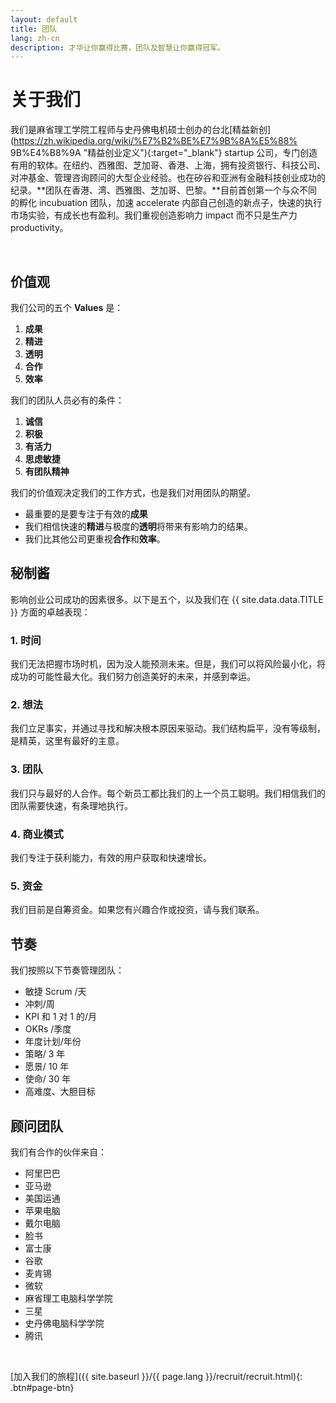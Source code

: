 ```yaml
---
layout: default
title: 团队
lang: zh-cn
description: 才华让你赢得比赛，团队及智慧让你赢得冠军。
---
```




# 关于我们

我们是麻省理工学院工程师与史丹佛电机硕士创办的台北[精益新创](https://zh.wikipedia.org/wiki/%E7%B2%BE%E7%9B%8A%E5%88% 9B%E4%B8%9A "精益创业定义"){:target="\_blank"} startup 公司，专门创造有用的软体。在纽约、西雅图、芝加哥、香港、上海，拥有投资银行、科技公司、对冲基金、管理咨询顾问的大型企业经验。也在矽谷和亚洲有金融科技创业成功的纪录。**团队在香港、湾、西雅图、芝加哥、巴黎。**目前首创第一个与众不同的孵化 incubuation 团队，加速 accelerate 内部自己创造的新点子，快速的执行市场实验，有成长也有盈利。我们重视创造影响力 impact 而不只是生产力 productivity。

<br>

## 价值观

我们公司的五个 **Values** 是：

1. **成果**
1. **精进**
1. **透明**
1. **合作**
1. **效率**

我们的团队人员必有的条件：

1. **诚信**
1. **积极**
1. **有活力**
1. **思虑敏捷**
1. **有团队精神**

我们的价值观决定我们的工作方式，也是我们对用团队的期望。

- 最重要的是要专注于有效的**成果**
- 我们相信快速的**精进**与极度的**透明**将带来有影响力的结果。
- 我们比其他公司更重视**合作**和**效率**。

## 秘制酱

影响创业公司成功的因素很多。以下是五个，以及我们在 {{ site.data.data.TITLE }} 方面的卓越表现：

### 1. 时间

我们无法把握市场时机，因为没人能预测未来。但是，我们可以将风险最小化，将成功的可能性最大化。我们努力创造美好的未来，并感到幸运。

### 2. 想法

我们立足事实，并通过寻找和解决根本原因来驱动。我们结构扁平，没有等级制，是精英，这里有最好的主意。

### 3. 团队

我们只与最好的人合作。每个新员工都比我们的上一个员工聪明。我们相信我们的团队需要快速，有条理地执行。

### 4. 商业模式

我们专注于获利能力，有效的用户获取和快速增长。

### 5. 资金

我们目前是自筹资金。如果您有兴趣合作或投资，请与我们联系。

## 节奏

我们按照以下节奏管理团队：

- 敏捷 Scrum /天
- 冲刺/周
- KPI 和 1 对 1 的/月
- OKRs /季度
- 年度计划/年份
- 策略/ 3 年
- 愿景/ 10 年
- 使命/ 30 年
- 高难度、大胆目标

## 顾问团队

我们有合作的伙伴来自：

- 阿里巴巴
- 亚马逊
- 美国运通
- 苹果电脑
- 戴尔电脑
- 脸书
- 富士康
- 谷歌
- 麦肯锡
- 微软
- 麻省理工电脑科学学院
- 三星
- 史丹佛电脑科学学院
- 腾讯

<br>

[加入我们的旅程]({{ site.baseurl }}/{{ page.lang }}/recruit/recruit.html){: .btn#page-btn}

<br>


